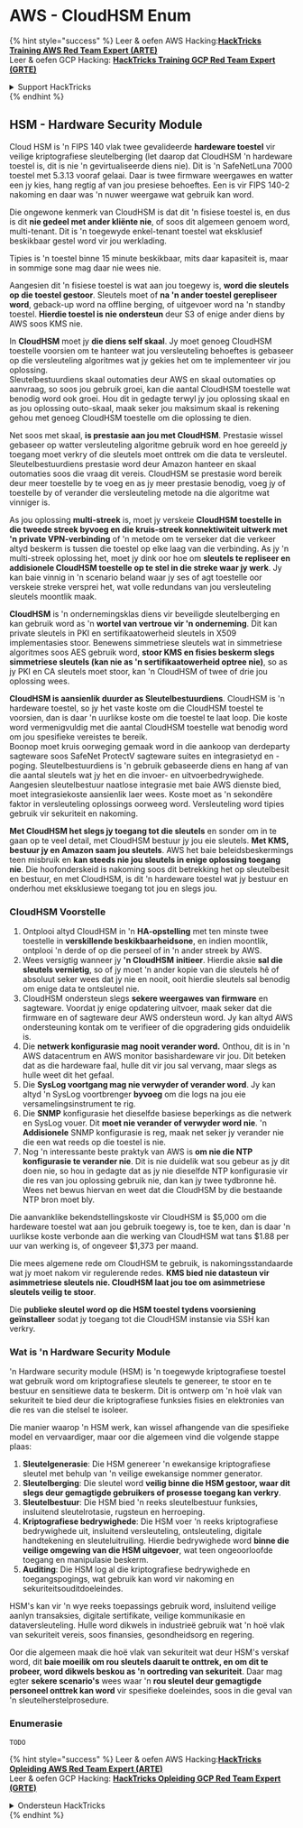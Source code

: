 # AWS - CloudHSM Enum

{% hint style="success" %}
Leer & oefen AWS Hacking:<img src="../../../.gitbook/assets/image (1).png" alt="" data-size="line">[**HackTricks Training AWS Red Team Expert (ARTE)**](https://training.hacktricks.xyz/courses/arte)<img src="../../../.gitbook/assets/image (1).png" alt="" data-size="line">\
Leer & oefen GCP Hacking: <img src="../../../.gitbook/assets/image (2).png" alt="" data-size="line">[**HackTricks Training GCP Red Team Expert (GRTE)**<img src="../../../.gitbook/assets/image (2).png" alt="" data-size="line">](https://training.hacktricks.xyz/courses/grte)

<details>

<summary>Support HackTricks</summary>

* Kyk na die [**subskripsie planne**](https://github.com/sponsors/carlospolop)!
* **Sluit aan by die** 💬 [**Discord groep**](https://discord.gg/hRep4RUj7f) of die [**telegram groep**](https://t.me/peass) of **volg** ons op **Twitter** 🐦 [**@hacktricks\_live**](https://twitter.com/hacktricks\_live)**.**
* **Deel hacking truuks deur PRs in te dien na die** [**HackTricks**](https://github.com/carlospolop/hacktricks) en [**HackTricks Cloud**](https://github.com/carlospolop/hacktricks-cloud) github repos.

</details>
{% endhint %}

## HSM - Hardware Security Module

Cloud HSM is 'n FIPS 140 vlak twee gevalideerde **hardeware toestel** vir veilige kriptografiese sleutelberging (let daarop dat CloudHSM 'n hardeware toestel is, dit is nie 'n gevirtualiseerde diens nie). Dit is 'n SafeNetLuna 7000 toestel met 5.3.13 vooraf gelaai. Daar is twee firmware weergawes en watter een jy kies, hang regtig af van jou presiese behoeftes. Een is vir FIPS 140-2 nakoming en daar was 'n nuwer weergawe wat gebruik kan word.

Die ongewone kenmerk van CloudHSM is dat dit 'n fisiese toestel is, en dus is dit **nie gedeel met ander kliënte nie**, of soos dit algemeen genoem word, multi-tenant. Dit is 'n toegewyde enkel-tenant toestel wat eksklusief beskikbaar gestel word vir jou werklading.

Tipies is 'n toestel binne 15 minute beskikbaar, mits daar kapasiteit is, maar in sommige sone mag daar nie wees nie.

Aangesien dit 'n fisiese toestel is wat aan jou toegewy is, **word die sleutels op die toestel gestoor**. Sleutels moet of **na 'n ander toestel gerepliseer word**, geback-up word na offline berging, of uitgevoer word na 'n standby toestel. **Hierdie toestel is nie ondersteun** deur S3 of enige ander diens by AWS soos KMS nie.

In **CloudHSM** moet jy **die diens self skaal**. Jy moet genoeg CloudHSM toestelle voorsien om te hanteer wat jou versleuteling behoeftes is gebaseer op die versleuteling algoritmes wat jy gekies het om te implementeer vir jou oplossing.\
Sleutelbestuurdiens skaal outomaties deur AWS en skaal outomaties op aanvraag, so soos jou gebruik groei, kan die aantal CloudHSM toestelle wat benodig word ook groei. Hou dit in gedagte terwyl jy jou oplossing skaal en as jou oplossing outo-skaal, maak seker jou maksimum skaal is rekening gehou met genoeg CloudHSM toestelle om die oplossing te dien.

Net soos met skaal, **is prestasie aan jou met CloudHSM**. Prestasie wissel gebaseer op watter versleuteling algoritme gebruik word en hoe gereeld jy toegang moet verkry of die sleutels moet onttrek om die data te versleutel. Sleutelbestuurdiens prestasie word deur Amazon hanteer en skaal outomaties soos die vraag dit vereis. CloudHSM se prestasie word bereik deur meer toestelle by te voeg en as jy meer prestasie benodig, voeg jy of toestelle by of verander die versleuteling metode na die algoritme wat vinniger is.

As jou oplossing **multi-streek** is, moet jy verskeie **CloudHSM toestelle in die tweede streek byvoeg en die kruis-streek konnektiwiteit uitwerk met 'n private VPN-verbinding** of 'n metode om te verseker dat die verkeer altyd beskerm is tussen die toestel op elke laag van die verbinding. As jy 'n multi-streek oplossing het, moet jy dink oor hoe om **sleutels te repliseer en addisionele CloudHSM toestelle op te stel in die streke waar jy werk**. Jy kan baie vinnig in 'n scenario beland waar jy ses of agt toestelle oor verskeie streke versprei het, wat volle redundans van jou versleuteling sleutels moontlik maak.

**CloudHSM** is 'n ondernemingsklas diens vir beveiligde sleutelberging en kan gebruik word as 'n **wortel van vertroue vir 'n onderneming**. Dit kan private sleutels in PKI en sertifikaatowerheid sleutels in X509 implementasies stoor. Benewens simmetriese sleutels wat in simmetriese algoritmes soos AES gebruik word, **stoor KMS en fisies beskerm slegs simmetriese sleutels (kan nie as 'n sertifikaatowerheid optree nie)**, so as jy PKI en CA sleutels moet stoor, kan 'n CloudHSM of twee of drie jou oplossing wees.

**CloudHSM is aansienlik duurder as Sleutelbestuurdiens**. CloudHSM is 'n hardeware toestel, so jy het vaste koste om die CloudHSM toestel te voorsien, dan is daar 'n uurlikse koste om die toestel te laat loop. Die koste word vermenigvuldig met die aantal CloudHSM toestelle wat benodig word om jou spesifieke vereistes te bereik.\
Boonop moet kruis oorweging gemaak word in die aankoop van derdeparty sagteware soos SafeNet ProtectV sagteware suites en integrasietyd en -poging. Sleutelbestuurdiens is 'n gebruik gebaseerde diens en hang af van die aantal sleutels wat jy het en die invoer- en uitvoerbedrywighede. Aangesien sleutelbestuur naatlose integrasie met baie AWS dienste bied, moet integrasiekoste aansienlik laer wees. Koste moet as 'n sekondêre faktor in versleuteling oplossings oorweeg word. Versleuteling word tipies gebruik vir sekuriteit en nakoming.

**Met CloudHSM het slegs jy toegang tot die sleutels** en sonder om in te gaan op te veel detail, met CloudHSM bestuur jy jou eie sleutels. **Met KMS, bestuur jy en Amazon saam jou sleutels**. AWS het baie beleidsbeskermings teen misbruik en **kan steeds nie jou sleutels in enige oplossing toegang nie**. Die hoofonderskeid is nakoming soos dit betrekking het op sleutelbesit en bestuur, en met CloudHSM, is dit 'n hardeware toestel wat jy bestuur en onderhou met eksklusiewe toegang tot jou en slegs jou.

### CloudHSM Voorstelle

1. Ontplooi altyd CloudHSM in 'n **HA-opstelling** met ten minste twee toestelle in **verskillende beskikbaarheidsone**, en indien moontlik, ontplooi 'n derde of op die perseel of in 'n ander streek by AWS.
2. Wees versigtig wanneer jy **'n CloudHSM** **initieer**. Hierdie aksie **sal die sleutels vernietig**, so of jy moet 'n ander kopie van die sleutels hê of absoluut seker wees dat jy nie en nooit, ooit hierdie sleutels sal benodig om enige data te ontsleutel nie.
3. CloudHSM ondersteun slegs **sekere weergawes van firmware** en sagteware. Voordat jy enige opdatering uitvoer, maak seker dat die firmware en of sagteware deur AWS ondersteun word. Jy kan altyd AWS ondersteuning kontak om te verifieer of die opgradering gids onduidelik is.
4. Die **netwerk konfigurasie mag nooit verander word.** Onthou, dit is in 'n AWS datacentrum en AWS monitor basishardeware vir jou. Dit beteken dat as die hardeware faal, hulle dit vir jou sal vervang, maar slegs as hulle weet dit het gefaal.
5. Die **SysLog voortgang mag nie verwyder of verander word**. Jy kan altyd 'n SysLog voortbrenger **byvoeg** om die logs na jou eie versamelingsinstrument te rig.
6. Die **SNMP** konfigurasie het dieselfde basiese beperkings as die netwerk en SysLog vouer. Dit **moet nie verander of verwyder word nie**. 'n **Addisionele** SNMP konfigurasie is reg, maak net seker jy verander nie die een wat reeds op die toestel is nie.
7. Nog 'n interessante beste praktyk van AWS is **om nie die NTP konfigurasie te verander nie**. Dit is nie duidelik wat sou gebeur as jy dit doen nie, so hou in gedagte dat as jy nie dieselfde NTP konfigurasie vir die res van jou oplossing gebruik nie, dan kan jy twee tydbronne hê. Wees net bewus hiervan en weet dat die CloudHSM by die bestaande NTP bron moet bly.

Die aanvanklike bekendstellingskoste vir CloudHSM is $5,000 om die hardeware toestel wat aan jou gebruik toegewy is, toe te ken, dan is daar 'n uurlikse koste verbonde aan die werking van CloudHSM wat tans $1.88 per uur van werking is, of ongeveer $1,373 per maand.

Die mees algemene rede om CloudHSM te gebruik, is nakomingsstandaarde wat jy moet nakom vir regulerende redes. **KMS bied nie datasteun vir asimmetriese sleutels nie. CloudHSM laat jou toe om asimmetriese sleutels veilig te stoor**.

Die **publieke sleutel word op die HSM toestel tydens voorsiening geïnstalleer** sodat jy toegang tot die CloudHSM instansie via SSH kan verkry.

### Wat is 'n Hardware Security Module

'n Hardware security module (HSM) is 'n toegewyde kriptografiese toestel wat gebruik word om kriptografiese sleutels te genereer, te stoor en te bestuur en sensitiewe data te beskerm. Dit is ontwerp om 'n hoë vlak van sekuriteit te bied deur die kriptografiese funksies fisies en elektronies van die res van die stelsel te isoleer.

Die manier waarop 'n HSM werk, kan wissel afhangende van die spesifieke model en vervaardiger, maar oor die algemeen vind die volgende stappe plaas:

1. **Sleutelgenerasie**: Die HSM genereer 'n ewekansige kriptografiese sleutel met behulp van 'n veilige ewekansige nommer generator.
2. **Sleutelberging**: Die sleutel word **veilig binne die HSM gestoor, waar dit slegs deur gemagtigde gebruikers of prosesse toegang kan verkry**.
3. **Sleutelbestuur**: Die HSM bied 'n reeks sleutelbestuur funksies, insluitend sleutelrotasie, rugsteun en herroeping.
4. **Kriptografiese bedrywighede**: Die HSM voer 'n reeks kriptografiese bedrywighede uit, insluitend versleuteling, ontsleuteling, digitale handtekening en sleuteluitruiling. Hierdie bedrywighede word **binne die veilige omgewing van die HSM uitgevoer**, wat teen ongeoorloofde toegang en manipulasie beskerm.
5. **Auditing**: Die HSM log al die kriptografiese bedrywighede en toegangspogings, wat gebruik kan word vir nakoming en sekuriteitsouditdoeleindes.

HSM's kan vir 'n wye reeks toepassings gebruik word, insluitend veilige aanlyn transaksies, digitale sertifikate, veilige kommunikasie en dataversleuteling. Hulle word dikwels in industrieë gebruik wat 'n hoë vlak van sekuriteit vereis, soos finansies, gesondheidsorg en regering.

Oor die algemeen maak die hoë vlak van sekuriteit wat deur HSM's verskaf word, dit **baie moeilik om rou sleutels daaruit te onttrek, en om dit te probeer, word dikwels beskou as 'n oortreding van sekuriteit**. Daar mag egter **sekere scenario's** wees waar 'n **rou sleutel deur gemagtigde personeel onttrek kan word** vir spesifieke doeleindes, soos in die geval van 'n sleutelherstelprosedure.

### Enumerasie
```
TODO
```
{% hint style="success" %}
Leer & oefen AWS Hacking:<img src="../../../.gitbook/assets/image (1).png" alt="" data-size="line">[**HackTricks Opleiding AWS Red Team Expert (ARTE)**](https://training.hacktricks.xyz/courses/arte)<img src="../../../.gitbook/assets/image (1).png" alt="" data-size="line">\
Leer & oefen GCP Hacking: <img src="../../../.gitbook/assets/image (2).png" alt="" data-size="line">[**HackTricks Opleiding GCP Red Team Expert (GRTE)**<img src="../../../.gitbook/assets/image (2).png" alt="" data-size="line">](https://training.hacktricks.xyz/courses/grte)

<details>

<summary>Ondersteun HackTricks</summary>

* Kyk na die [**subskripsie planne**](https://github.com/sponsors/carlospolop)!
* **Sluit aan by die** 💬 [**Discord groep**](https://discord.gg/hRep4RUj7f) of die [**telegram groep**](https://t.me/peass) of **volg** ons op **Twitter** 🐦 [**@hacktricks\_live**](https://twitter.com/hacktricks\_live)**.**
* **Deel hacking truuks deur PRs in te dien na die** [**HackTricks**](https://github.com/carlospolop/hacktricks) en [**HackTricks Cloud**](https://github.com/carlospolop/hacktricks-cloud) github repos.

</details>
{% endhint %}
